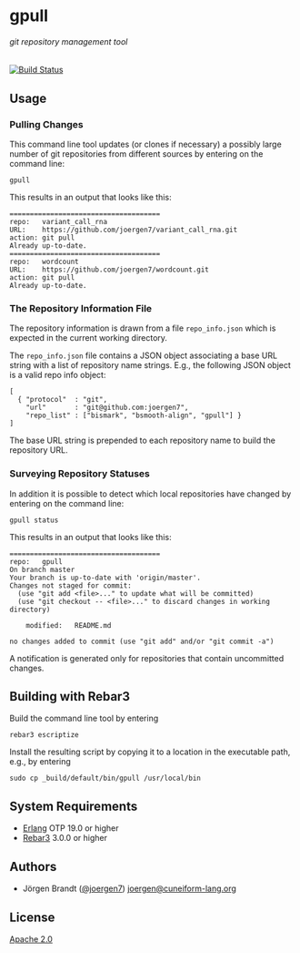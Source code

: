 # gpull
###### git repository management tool

[![Build Status](https://travis-ci.org/joergen7/gpull.svg?branch=master)](https://travis-ci.org/joergen7/gpull)

## Usage

### Pulling Changes

This command line tool updates (or clones if necessary) a possibly large number of git repositories from different sources by entering on the command line:

    gpull

This results in an output that looks like this:

    =====================================
    repo:   variant_call_rna
    URL:    https://github.com/joergen7/variant_call_rna.git
    action: git pull
    Already up-to-date.
    =====================================
    repo:   wordcount
    URL:    https://github.com/joergen7/wordcount.git
    action: git pull
    Already up-to-date.

### The Repository Information File

The repository information is drawn from a file `repo_info.json` which is expected in the current working directory.

The `repo_info.json` file contains a JSON object associating a base URL string with a list of repository name strings. E.g., the following JSON object is a valid repo info object:

    [
      { "protocol"  : "git",
        "url"       : "git@github.com:joergen7",
        "repo_list" : ["bismark", "bsmooth-align", "gpull"] }
    ]

The base URL string is prepended to each repository name to build the repository URL.

### Surveying Repository Statuses

In addition it is possible to detect which local repositories have changed by entering on the command line:

    gpull status

This results in an output that looks like this:

    =====================================
    repo:   gpull
    On branch master
    Your branch is up-to-date with 'origin/master'.
    Changes not staged for commit:
      (use "git add <file>..." to update what will be committed)
      (use "git checkout -- <file>..." to discard changes in working directory)

        modified:   README.md

    no changes added to commit (use "git add" and/or "git commit -a")

A notification is generated only for repositories that contain uncommitted changes.

## Building with Rebar3

Build the command line tool by entering

    rebar3 escriptize

Install the resulting script by copying it to a location in the executable path, e.g., by entering

    sudo cp _build/default/bin/gpull /usr/local/bin

## System Requirements

- [Erlang](http://www.erlang.org/) OTP 19.0 or higher
- [Rebar3](https://www.rebar3.org/) 3.0.0 or higher

## Authors

- Jörgen Brandt ([@joergen7](https://github.com/joergen7/)) [joergen@cuneiform-lang.org](mailto:joergen@cuneiform-lang.org)

## License

[Apache 2.0](https://www.apache.org/licenses/LICENSE-2.0.html)